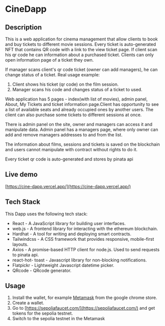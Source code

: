 # CineDapp

## Description
This is a web application for cinema management that allow clients to book and buy tickets to different movie sessions. Every ticket is auto-generated NFT that contains QR code with a link to the view ticket page. If client scan his qr code he can information about a purchased ticket. Clients can only open information page of a ticket they own.

If manager scans client's qr code ticket (owner can add managers), he can change status of a ticket. Real usage example:
1. Client shows his ticket (qr code) on the film session.
2. Manager scans his code and changes status of a ticket to used.

Web application has 5 pages - index(with list of movies), admin panel, About, My Tickets and ticket information page.Client has opportunity to see a list of available seats and already occupied ones by another users. The client can also purchase some tickets to different sessions at once.

There is admin panel on the site, owner and managers can access it and manipulate data. Admin panel has a managers page, where only owner can add and remove managers addresses to and from the list.

The information about films, sessions and tickets is saved on the blockchain and users cannot manipulate with contract without rights to do it.

Every ticket qr code is auto-generated and stores by pinata api

## Live demo

[https://cine-dapp.vercel.app/](https://cine-dapp.vercel.app/)

## Tech Stack
This Dapp uses the following tech stack:

- React - A JavaScript library for building user interfaces.
- web.js - A frontend library for interacting with the ethereum blockchain.
- Hardhat - A tool for writing and deploying smart contracts.
- Tailwindcss - A CSS framework that provides responsive, mobile-first layouts.
- Axios - A promise-based HTTP client for node.js. Used to send requests to pinata api.
- react-hot- toast - Javascript library for non-blocking notifications.
- Flatpickr - Lightweight Javascript datetime picker.
- QRcode - QRcode generator.

## Usage
1. Install the wallet, for example [Metamask](https://chrome.google.com/webstore/detail/metamask/nkbihfbeogaeaoehlefnkodbefgpgknn) from the google chrome store.
2. Create a wallet.
3. Go to [https://sepoliafaucet.com/](https://sepoliafaucet.com/) and get tokens for the sepolia testnet.
4. Switch to the sepolia testnet in the Metamask